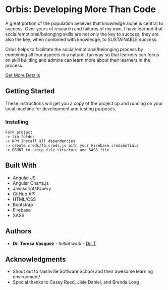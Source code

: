 # Orbis: Developing More Than Code

A great portion of the population believes that knowledge alone is central to success. Over years of research and failures of my own, I have learned that social/emotional/belonging skills are not only the key to success, they are also the key, when combined with knowledge, to SUSTAINABLE success.

Orbis helps to facilitate the social/emotional/belonging process by combining all four aspects in a natural, fun way so that learners can focus on skill building and admins can learn more about their learners in the process.

[Get More Details](https://docs.google.com/document/d/1YzUXYjXBc-FAL8U81qMkV7vlJBCFTZ9R31iSgyB_2ao/edit?usp=sharing)

## Getting Started

These instructions will get you a copy of the project up and running on your local machine for development and testing purposes.

### Installing

```
Fork project
-> lib folder
-> NPM Install all dependencies
-> create creds/fb.creds.js with your Firebase credientials
-> GRUNT to setup file structure and SASS file
```

## Built With

* Angular JS
* Angular Charts.js
* Javascript/JQuery
* GitHub API
* HTML/CSS
* Bootstrap
* Firebase
* SASS

## Authors

* **Dr. Teresa Vasquez** - *Initial work* - [Dr. T](https://github.com/drteresavasquez)

## Acknowledgments

* Shout out to Nashville Software School and their awesome learning environment!
* Special thanks to Casey Reed, Jisie Daniel, and Brenda Long
